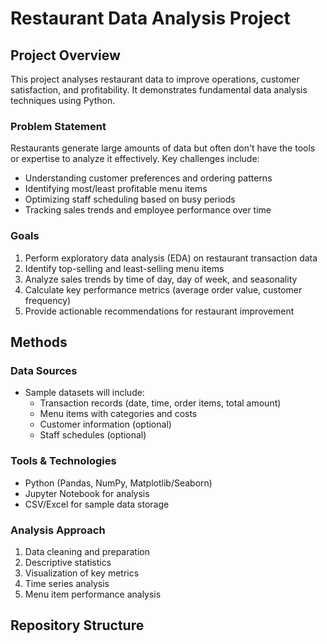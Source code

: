 # Restaurant Data Analysis Project

## Project Overview

This project analyses restaurant data to improve operations, customer satisfaction, and profitability. It demonstrates fundamental data analysis techniques using Python.

### Problem Statement
Restaurants generate large amounts of data but often don't have the tools or expertise to analyze it effectively. Key challenges include:
- Understanding customer preferences and ordering patterns
- Identifying most/least profitable menu items
- Optimizing staff scheduling based on busy periods
- Tracking sales trends and employee performance over time

### Goals
1. Perform exploratory data analysis (EDA) on restaurant transaction data
2. Identify top-selling and least-selling menu items
3. Analyze sales trends by time of day, day of week, and seasonality
4. Calculate key performance metrics (average order value, customer frequency)
5. Provide actionable recommendations for restaurant improvement

## Methods

### Data Sources
- Sample datasets will include:
  - Transaction records (date, time, order items, total amount)
  - Menu items with categories and costs
  - Customer information (optional)
  - Staff schedules (optional)

### Tools & Technologies
- Python (Pandas, NumPy, Matplotlib/Seaborn)
- Jupyter Notebook for analysis
- CSV/Excel for sample data storage

### Analysis Approach
1. Data cleaning and preparation
2. Descriptive statistics
3. Visualization of key metrics
4. Time series analysis
5. Menu item performance analysis

## Repository Structure
